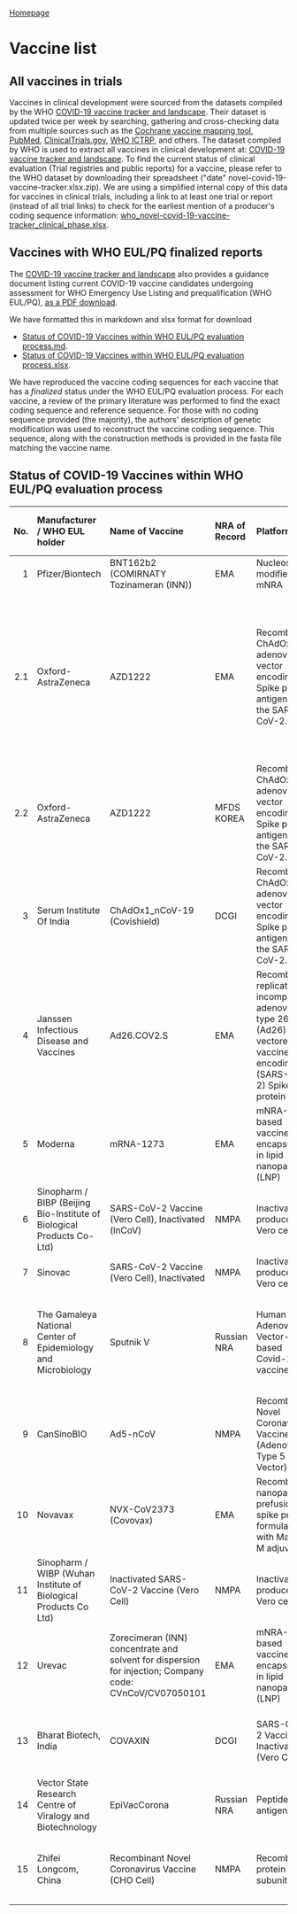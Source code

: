 [Homepage](https://sarscov2variants.com)

# Vaccine list
## All vaccines in trials
Vaccines in clinical development were sourced from the datasets compiled by the WHO
[COVID-19 vaccine tracker and landscape](https://www.who.int/publications/m/item/draft-landscape-of-covid-19-candidate-vaccines).
Their dataset is updated twice per week by searching, gathering and cross-checking data from multiple sources such as the 
[Cochrane vaccine mapping tool](https://covid-nma.com/vaccines/mapping/), 
[PubMed](https://pubmed.ncbi.nlm.nih.gov), 
[ClinicalTrials.gov](https://www.clinicaltrials.gov), 
[WHO ICTRP](https://www.who.int/clinical-trials-registry-platform/the-ictrp-search-portal), 
and others. 
The dataset compiled by WHO is used to extract 
all vaccines in clinical development at:
[COVID-19 vaccine tracker and landscape](https://www.who.int/publications/m/item/draft-landscape-of-covid-19-candidate-vaccines).
To find the current status of clinical evaluation (Trial registries and public reports) for a vaccine, please refer to the WHO dataset by downloading their spreadsheet ("date" novel-covid-19-vaccine-tracker.xlsx.zip). 
We are using a simplified internal copy of this data for vaccines in clinical trials, including a link to at least one trial or report (instead of all trial links) to check for the earliest mention of a producer's coding sequence information: 
[who_novel-covid-19-vaccine-tracker_clinical_phase.xlsx](../vaccine_list/who_novel-covid-19-vaccine-tracker_clinical_phase.xlsx).

## Vaccines with WHO EUL/PQ finalized reports
The 
[COVID-19 vaccine tracker and landscape](https://www.who.int/publications/m/item/draft-landscape-of-covid-19-candidate-vaccines) 
also provides a guidance document listing current COVID-19 vaccine candidates undergoing assessment for WHO Emergency Use Listing and prequalification (WHO EUL/PQ), 
[as a PDF download](https://extranet.who.int/pqweb/sites/default/files/documents/Status%20of%20COVID-19%20Vaccines%20within%20WHO%20EUL-PQ%20evaluation%20process%20-%203%20June%202021.pdf).

We have formatted this in markdown and xlsx format for download

* [Status of COVID-19 Vaccines within WHO EUL/PQ evaluation process.md](../vaccine_list/Status_of_COVID-19_Vaccines_within_WHO_EUL_PQ_evaluation_process.md).
* [Status of COVID-19 Vaccines within WHO EUL/PQ evaluation process.xlsx](../vaccine_list/Status_of_COVID-19_Vaccines_within_WHO_EUL_PQ_evaluation_process.xlsx).

We have reproduced the vaccine coding sequences for each vaccine that has a _finalized_ status under the WHO EUL/PQ evaluation process.
For each vaccine, a review of the primary literature was performed to find the exact coding sequence and reference sequence. 
For those with no coding sequence provided (the majority), 
the authors' description of genetic modification was used to reconstruct the vaccine coding sequence. 
This sequence, along with the construction methods is provided in the fasta file matching the vaccine name.

## Status of COVID-19 Vaccines within WHO EUL/PQ evaluation process

|	No.	|	Manufacturer / WHO EUL holder 	|	Name of Vaccine 	|	NRA of Record 	|	Platform 	|	EOI accepted 	|	Pre- submission meeting held 	|	Dossier accepted for review	|	Status of assessment	|	Anticipated decision date	|
|	---:	|	:---	|	:---	|	:---	|	:---	|	:---	|	:---	|	:---	|	:---	|	:---	|
|	1	|	Pfizer/Biontech	|	BNT162b2 (COMIRNATY Tozinameran (INN))	|	EMA 	|	Nucleoside modified mNRA 	|	Yes	|	Yes	|	Yes	|	Finalized 	|	31.12.20	|
|	2.1	|	Oxford-AstraZeneca	|	AZD1222 	|	EMA 	|	Recombinant ChAdOx1 adenoviral vector encoding the Spike protein antigen of the SARS-CoV-2. 	|	Yes	|	Yes	|	Accepted core data, Data for Covax sites expected in April 2021 onwards 	|	Finalized core data, Finalised sites: SK-Catalent 16 April 2021, Wuxi (DS)  30 April 2021, Chemo Spain 04 June 2021, Other sites As submitted.	|	16.Apr.21	|
|	2.2	|	Oxford-AstraZeneca	|	AZD1222 	|	MFDS KOREA 	|	Recombinant ChAdOx1 adenoviral vector encoding the Spike protein antigen of the SARS-CoV-2. 	|	Yes	|	Yes	|	Yes	|	Finalized 	|	15.Feb.21	|
|	3	|	Serum Institute Of India	|	ChAdOx1_nCoV-19 (Covishield) 	|	DCGI 	|	Recombinant ChAdOx1 adenoviral vector encoding the Spike protein antigen of the SARS-CoV-2. 	|	Yes	|	Yes	|	Yes	|	Finalized 	|	15.Feb.21	|
|	4	|	Janssen Infectious Disease and Vaccines	|	Ad26.COV2.S 	|	EMA 	|	Recombinant, replication- incompetent adenovirus type 26 (Ad26) vectored vaccine encoding the (SARS-CoV-2) Spike (S) protein 	|	Yes	|	Yes	|	Core data Yes, Additional sites: Aspen South Africa - Other sites	|	Finalized: US +NL sites, Ongoing: other sites	|	12.Mar.21	|
|	5	|	Moderna	|	mRNA-1273 	|	EMA 	|	mNRA-based vaccine encapsulated in lipid nanoparticle (LNP) 	|	Yes	|	Yes	|	Yes	|	Finalized 	|	30.Apr.21	|
|	6	|	Sinopharm / BIBP (Beijing Bio-Institute of Biological Products Co-Ltd)	|	SARS-CoV-2 Vaccine (Vero Cell), Inactivated (lnCoV) 	|	NMPA 	|	Inactivated, produced in Vero cells 	|	Yes	|	Yes	|	Yes	|	Finalized 	|	07.May.21	|
|	7	|	Sinovac	|	SARS-CoV-2 Vaccine (Vero Cell), Inactivated 	|	NMPA 	|	Inactivated, produced in Vero cells 	|	Yes	|	Yes	|	Yes	|	Finalized 	|	01.Jun.21	|
|	8	|	The Gamaleya National Center of Epidemiology and Microbiology	|	Sputnik V 	|	Russian NRA 	|	Human Adenovirus Vector- based Covid-19 vaccine 	|	Additional information submitted 	|	Several meetings held. 	|	Rolling submission of clinical and CMC data has started. 	|	Additional data (Non- CLIN, CLIN, CMC) Required. Inspections in April, May and June 2021 	|	Will be set after all data is submitted and inspections completed. 	|
|	9	|	CanSinoBIO	|	Ad5-nCoV	|	NMPA	|	Recombinant Novel Coronavirus Vaccine (Adenovirus Type 5 Vector)	|	Yes	|	Yes	|	Rolling data starting June 2021 	|	NA	|	NA	|
|	10	|	Novavax	|	NVX-CoV2373 (Covovax)	|	EMA	|	Recombinant nanoparticle prefusion spike protein formulated with Matrix-M adjuvant.	|	Yes	|	Yes	|	NA	|	NA	|	NA	|
|	11	|	Sinopharm / WIBP (Wuhan Institute of Biological Products Co Ltd)	|	Inactivated SARS-CoV-2 Vaccine (Vero Cell)	|	NMPA	|	Inactivated, produced in Vero cells	|	EOI submiited on 30 April and more on 26 May 2021.	|	Planned for 14 June 2021	|	NA	|	NA	|	NA	|
|	12	|	Urevac	|	Zorecimeran (INN) concentrate and solvent for dispersion for injection; Company code: CVnCoV/CV07050101	|	EMA	|	mNRA-based vaccine encapsulated in lipid nanoparticle (LNP)	|	EOI submitted on 12 April	|	Planned for 15 July 2021, based on company request	|	NA	|	NA	|	NA	|
|	13	|	Bharat Biotech, India	|	COVAXIN	|	DCGI	|	SARS-CoV-2 Vaccine, Inactivated (Vero Cell)	|	EOI submitted on 19/04/2021. More information required.	|	planned in June 2021	|	NA	|	NA	|	NA	|
|	14	|	Vector State Research Centre of Viralogy and Biotechnology	|	EpiVacCorona	|	Russian NRA	|	Peptide antigen	|	Letter received not EOI. Reply sent on 15/01/2021	|	NA	|	NA	|	NA	|	NA	|
|	15	|	Zhifei Longcom, China	|	Recombinant Novel Coronavirus Vaccine (CHO Cell)	|	NMPA	|	Recombinant protein subunit	|	Response to 2nd EOI sent 29 Jan 2021. Additional expected.	|	NA	|	NA	|	NA	|	NA	|
